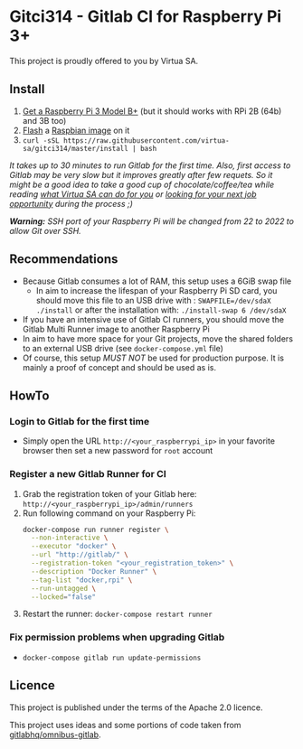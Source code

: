 # Gitci314 - Gitlab CI for Raspberry Pi 3+

This project is proudly offered to you by Virtua SA.

## Install

1. [Get a Raspberry Pi 3 Model B+](https://www.raspberrypi.org/products/) (but it should works with RPi 2B (64b) and 3B too)
2. [Flash](https://etcher.io/) a [Raspbian image](https://downloads.raspberrypi.org/raspbian_latest) on it
3. `curl -sSL https://raw.githubusercontent.com/virtua-sa/gitci314/master/install | bash`

*It takes up to 30 minutes to run Gitlab for the first time.
Also, first access to Gitlab may be very slow but it improves greatly after few requets.
So it might be a good idea to take a good cup of chocolate/coffee/tea while reading [what Virtua SA can do for you](https://www.virtua.ch/en/services/) or [looking for your next job opportunity](https://www.virtua.ch/en/carrieres/) during the process ;)*

***Warning:** SSH port of your Raspberry Pi will be changed from 22 to 2022 to allow Git over SSH.*

## Recommendations

* Because Gitlab consumes a lot of RAM, this setup uses a 6GiB swap file
  * In aim to increase the lifespan of your Raspberry Pi SD card, you should move this file to an USB drive with :
    `SWAPFILE=/dev/sdaX ./install`
    or after the installation with:
    `./install-swap 6 /dev/sdaX`
* If you have an intensive use of Gitlab CI runners, you should move the Gitlab Multi Runner image to another Raspberry Pi
* In aim to have more space for your Git projects, move the shared folders to an external USB drive (see `docker-compose.yml` file)
* Of course, this setup *MUST NOT* be used for production purpose. It is mainly a proof of concept and should be used as is.

## HowTo

### Login to Gitlab for the first time

* Simply open the URL `http://<your_raspberrypi_ip>` in your favorite browser then set a new password for `root` account

### Register a new Gitlab Runner for CI

1. Grab the registration token of your Gitlab here: `http://<your_raspberrypi_ip>/admin/runners`
2. Run following command on your Raspberry Pi:
   ```sh
   docker-compose run runner register \
     --non-interactive \
     --executor "docker" \
     --url "http://gitlab/" \
     --registration-token "<your_registration_token>" \
     --description "Docker Runner" \
     --tag-list "docker,rpi" \
     --run-untagged \
     --locked="false"
   ```
3. Restart the runner: `docker-compose restart runner`

### Fix permission problems when upgrading Gitlab

* `docker-compose gitlab run update-permissions`

## Licence

This project is published under the terms of the Apache 2.0 licence.

This project uses ideas and some portions of code taken from [gitlabhq/omnibus-gitlab](https://gitlab.com/gitlab-org/omnibus-gitlab).